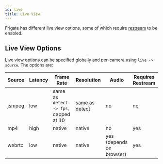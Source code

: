 ```yaml
---
id: live
title: Live View
---
```


Frigate has different live view options, some of which require [restream](restream.md) to be enabled.

## Live View Options

Live view options can be specified globally and per-camera using `live -> source`. The options are:

| Source | Latency | Frame Rate                             | Resolution     | Audio                       | Requires Restream |
| ------ | ------- | -------------------------------------- | -------------- | --------------------------- | ----------------- |
| jsmpeg | low     | same as `detect -> fps`, capped at 10  | same as detect | no                          | no                |
| mp4    | high    | native                                 | native         | no                          | yes               |
| webrtc | low     | native                                 | native         | yes (depends on browser)    | yes               |
